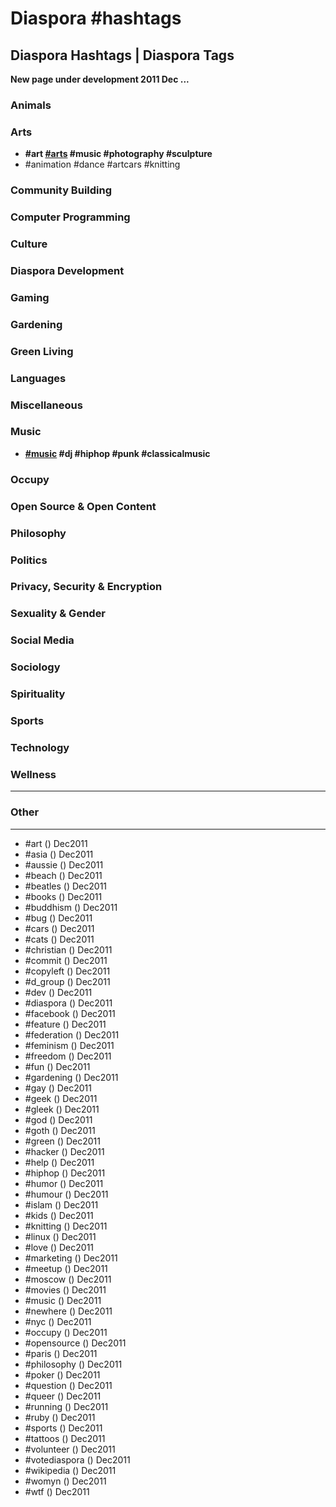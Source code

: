 # Diaspora #hashtags
## Diaspora Hashtags | Diaspora Tags

**New page under development 2011 Dec ...**

### Animals

### Arts

- **\#art [\#arts](#) \#music \#photography \#sculpture**
- \#animation \#dance \#artcars \#knitting 

### Community Building

### Computer Programming

### Culture

### Diaspora Development

### Gaming

### Gardening

### Green Living

### Languages

### Miscellaneous

### Music

- **[\#music](#) \#dj \#hiphop \#punk \#classicalmusic**

### Occupy

### Open Source & Open Content

### Philosophy

### Politics

### Privacy, Security & Encryption

### Sexuality & Gender

### Social Media

### Sociology

### Spirituality

### Sports

### Technology

### Wellness

---

### Other

---

- \#art () Dec2011 
- \#asia () Dec2011 
- \#aussie () Dec2011 
- \#beach () Dec2011 
- \#beatles () Dec2011 
- \#books () Dec2011 
- \#buddhism () Dec2011 
- \#bug () Dec2011 
- \#cars () Dec2011 
- \#cats () Dec2011 
- \#christian () Dec2011 
- \#commit () Dec2011 
- \#copyleft () Dec2011 
- \#d_group () Dec2011 
- \#dev () Dec2011 
- \#diaspora () Dec2011 
- \#facebook () Dec2011 
- \#feature () Dec2011 
- \#federation () Dec2011 
- \#feminism () Dec2011 
- \#freedom () Dec2011 
- \#fun () Dec2011 
- \#gardening () Dec2011 
- \#gay () Dec2011 
- \#geek () Dec2011 
- \#gleek () Dec2011 
- \#god () Dec2011 
- \#goth () Dec2011 
- \#green () Dec2011 
- \#hacker () Dec2011 
- \#help () Dec2011 
- \#hiphop () Dec2011 
- \#humor () Dec2011 
- \#humour () Dec2011 
- \#islam () Dec2011 
- \#kids () Dec2011 
- \#knitting () Dec2011 
- \#linux () Dec2011 
- \#love () Dec2011 
- \#marketing () Dec2011 
- \#meetup () Dec2011 
- \#moscow () Dec2011 
- \#movies () Dec2011 
- \#music () Dec2011 
- \#newhere () Dec2011 
- \#nyc () Dec2011 
- \#occupy () Dec2011 
- \#opensource () Dec2011 
- \#paris () Dec2011 
- \#philosophy () Dec2011 
- \#poker () Dec2011 
- \#question () Dec2011 
- \#queer () Dec2011 
- \#running () Dec2011 
- \#ruby () Dec2011 
- \#sports () Dec2011 
- \#tattoos () Dec2011 
- \#volunteer () Dec2011 
- \#votediaspora () Dec2011 
- \#wikipedia () Dec2011 
- \#womyn () Dec2011 
- \#wtf () Dec2011